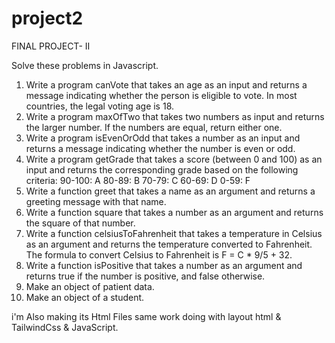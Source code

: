 # project2
FINAL PROJECT- II

Solve these problems in Javascript.

1. Write a program canVote that takes an age as an input and returns a message indicating whether the person is eligible to vote. In most countries, the legal voting age is 18.
2. Write a program maxOfTwo that takes two numbers as input and returns the larger number. If the numbers are equal, return either one.
3. Write a program isEvenOrOdd that takes a number as an input and returns a message indicating whether the number is even or odd.
4. Write a program  getGrade that takes a score (between 0 and 100) as an input and returns the corresponding grade based on the following criteria:
90-100: A
80-89: B
70-79: C
60-69: D
0-59: F
5. Write a function greet that takes a name as an argument and returns a greeting message with that name.
6. Write a function square that takes a number as an argument and returns the square of that number.
7. Write a function celsiusToFahrenheit that takes a temperature in Celsius as an argument and returns the temperature converted to Fahrenheit. The formula to convert Celsius to Fahrenheit is F = C * 9/5 + 32.
8. Write a function isPositive that takes a number as an argument and returns true if the number is positive, and false otherwise.
9. Make an object of patient data.
10. Make an object of a student.

i'm Also making its Html Files same work doing with layout html & TailwindCss & JavaScript.
